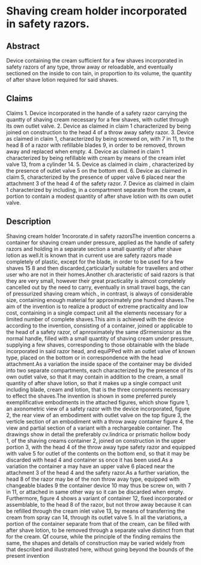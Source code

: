 # Shaving cream holder incorporated in safety razors.

## Abstract
Device containing the cream sufficient for a few shaves incorporated in safety razors of any type, throw away or reloadable, and eventually sectioned on the inside to con tain, in proportion to its volume, the quantity of after shave lotion required for said shaves.

## Claims
Claims 1. Device incorporated in the handle of a safety razor carrying the quantty of shaving cream necessary for a few shaves, with outlet through its own outlet valve. 2. Device as claimed in claim 1 characterized by being joined on construction to the head 4 of a throw away safety razor. 3. Device as claimed in claim 1, characterized by being screwed on, with 7 in 11, to the head 8 of a razor with refillable blades 9, in order to be removed, thrown away and replaced when empty. 4. Device as claimed in claim 1 characterized by being refillable with cream by means of the cream inlet valve 13, from a cylinder 14. 5. Device as claimed in claim , characterized by the presence of outlet valve 5 on the bottom end. 6. Device as claimed in claim S, characterized by the presence of upper valve 6 placed near the attachment 3 of the head 4 of the safety razor. 7. Device as claimed in claim 1 characterized by including, in a compartment separate from the cream, a portion to contain a modest quantity of after shave lotion with its own outlet valve.

## Description
Shaving cream holder 1ncororate.d in safety razorsThe invention concerns a container for shaving cream under pressure, applied as the handle of safety razors and holding in a separate section a small quantity of after shave lotion as well.It is known that in current use are safety razors made completely of plastic, except for the blade, in order to be used for a few shaves 15 8 and then discarded,çarticular1y suitable for travellers and other user who are not in their homes.Another ch.aracteristic of said razors is that they are very small, however their great practicality is almost completely cancelled out by the need to carry, eventually in small travel bags, the can of pressurized shaving cream which., in contrast, is always of considerable size, containing enough material for approximately pne hundred shaves.The aim of the invention is to realize a product of extreme practicality and low cost, containing in a single compact unit all the elements necessary for a limited number of complete shaves.This aim is achieved with the device according to the invention, consisting of a container, joined or applicable to the head of a safety razor, of apnroximately the same dSrmensionsr as the normal handle, filled with a small quantity of shaving cream under pressure, supplying a few shaves, corresponding to those obtainable with the blade incorporated in said razor head, and equiPPed with an outlet valve of known type, placed on the bottom or in correspondence with the head attachment.As a variation the inside space of the container may be divided into two separate compartments, each characterized by the presence of its own outlet valve, so that it may contain in addition to the cream, a small quantity of after shave lotion, so that it makes up a single compact unit including blade, cream and lotion, that is the three components necessary to effect the shaves.The invention is shown in some preferred purely exemplificative embodiments in the attached figures, which show figure 1, an axonometric view of a safety razor with the device incorporated, figure 2, the rear view of an embodiment with outlet valve on the top figure 3, the verticle section of an embodiment with a throw away container figure 4, the view and partial section of a variant with a rechargeable container. The drawings show in detail the preferably cv.lindrica or prismatic hollow body 1, of the shaving creams container 2, joined on construction in the upper portion 3, with the head 4 of the throw away type safety razor and equipped with valve 5 for outlet of the contents on the bottom end, so that it may be discarded with head 4 and container ss once it has been used.As a variation the container a may have an upper valve 6 placed near the attachment 3 of the head 4 and the safety razor.As a further variation, the head 8 of the razor may be of the non throw avay type, equipped with changeable blades 9 the container device 10 may thus be screw on, with 7 in 11, or attached in same other way so it can be discarded when empty. Furthermore, figure 4 shows a variant of container 12, fixed incorporated or assemblable, to the head 8 of the razor, but not throw away because it can be refilled through the cream inlet valve 13, by means of transferring the cream from spray can 14, through its outlet valve 5. In all the variations, a portion of the container separate from that of the cream, can be filled with after shave lotion, to be removed through a separate valve distinct from that for the cream. Qf course, while the principle of the finding remains the same, the shapes and details of construction may be varied widely from that described and illustrated here, without going beyond the bounds of the present invention